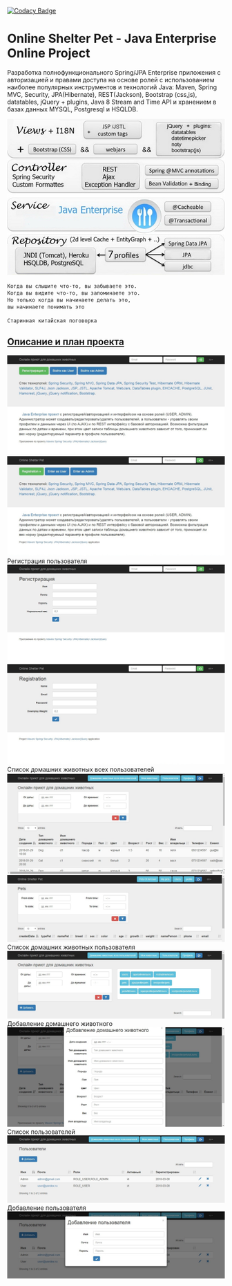 [![Codacy Badge](https://api.codacy.com/project/badge/Grade/52cfb40281b24f878124499f70da78bb)](https://app.codacy.com/app/dimaSkalora/OnlineShelterPet)

Online Shelter Pet - Java Enterprise Online Project 
====================================================

Разработка полнофункционального Spring/JPA Enterprise приложения c авторизацией и правами доступа на основе ролей с использованием наиболее популярных инструментов и технологий Java: Maven, Spring MVC, Security, JPA(Hibernate), REST(Jackson), Bootstrap (css,js), datatables, jQuery + plugins, Java 8 Stream and Time API и хранением в базах данных MYSQL, Postgresql и HSQLDB.

![Image alt](https://github.com/dimaSkalora/OnlineShelterPet/raw/master/image/JavaEnterprise.jpg)

    Когда вы слышите что-то, вы забываете это.
    Когда вы видите что-то, вы запоминаете это.
    Но только когда вы начинаете делать это,
    вы начинаете понимать это

    Старинная китайская поговорка

## <a href="description.md">Описание и план проекта</a>

![Image alt](https://github.com/dimaSkalora/OnlineShelterPet/blob/master/image/login.jpg)
![Image alt](https://github.com/dimaSkalora/OnlineShelterPet/blob/master/image/login_en.jpg)
Регистрация пользователя
![Image alt](https://github.com/dimaSkalora/OnlineShelterPet/blob/master/image/register.jpg)
![Image alt](https://github.com/dimaSkalora/OnlineShelterPet/blob/master/image/register_en.jpg)
Список домашних животных всех пользователей
![Image alt](https://github.com/dimaSkalora/OnlineShelterPet/blob/master/image/petsAllUsers.jpg)
![Image alt](https://github.com/dimaSkalora/OnlineShelterPet/blob/master/image/petsAllUsers_en.jpg)
Список домашних животных пользователя
![Image alt](https://github.com/dimaSkalora/OnlineShelterPet/blob/master/image/pets.jpg)
Добавление домашнего животного
![Image alt](https://github.com/dimaSkalora/OnlineShelterPet/blob/master/image/pets_add.jpg)
Список пользователей
![Image alt](https://github.com/dimaSkalora/OnlineShelterPet/blob/master/image/users.jpg)
Добавление пользователя
![Image alt](https://github.com/dimaSkalora/OnlineShelterPet/blob/master/image/user_add.jpg)
